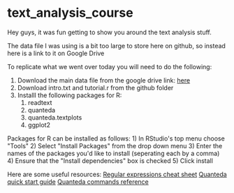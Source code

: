 # text_analysis_course


Hey guys, it was fun getting to show you around the text analysis stuff. 

The data file I was using is a bit too large to store here on github, so instead here is a link to it on Google Drive

To replicate what we went over today you will need to do the following:
   1) Download the main data file from the google drive link: [here](https://drive.google.com/drive/folders/1NTc5qe5u-pxAbaXNZvK4sWF7CBTBkYuv?usp=sharing)
   2) Download intro.txt and tutorial.r from the github folder
   3) Installl the following packages for R:
        1) readtext
        2) quanteda
        3) quanteda.textplots
        4) ggplot2

Packages for R can be installed as follows:
    1) In RStudio's top menu choose "Tools"
    2) Select "Install Packages" from the drop down menu
    3) Enter the names of the packages you'd like to install (seperating each by a comma)
    4) Ensure that the "Install dependencies" box is checked
    5) Click install
    
 Here are some useful resources:
      [Regular expressions cheat sheet](https://github.com/zachporreca/text_analysis_course/blob/main/regex.pdf)
      [Quanteda quick start guide](https://quanteda.io/articles/quickstart.html)
      [Quanteda commands reference](https://quanteda.io/reference/index.html)
